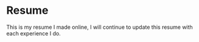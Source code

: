 # Resume

This is my resume I made online, I will continue to update this resume with each experience I do.
